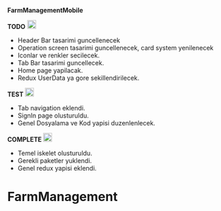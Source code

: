 **FarmManagementMobile**

**TODO** <img src="https://user-images.githubusercontent.com/48564989/146605701-e631eccf-4e7a-4bc4-af57-62f55bd8d62a.png" alt="drawing" width="20"/>

- Header Bar tasarimi guncellenecek
- Operation screen tasarimi guncellenecek, card system yenilenecek
- Iconlar ve renkler secilecek.
- Tab Bar tasarimi guncellecek.
- Home page yapilacak.
- Redux UserData ya gore sekillendirilecek.


**TEST** <img src="https://user-images.githubusercontent.com/48564989/146607601-4ed65010-bdd7-4344-b0fb-0030b3724152.png" alt="drawing" width="20"/>
- Tab navigation eklendi.
- SignIn page olusturuldu.
- Genel Dosyalama ve Kod yapisi duzenlenlecek.

**COMPLETE** <img src="https://user-images.githubusercontent.com/48564989/146606311-1f22b5e1-62fe-4f12-b239-789b3295b07f.png" alt="drawing" width="20"/>
- Temel iskelet olusturuldu.
- Gerekli paketler yuklendi.
- Genel redux yapisi eklendi.


# FarmManagement
